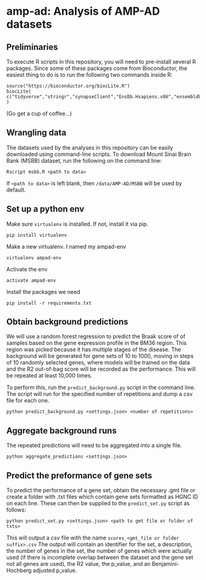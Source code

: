 # amp-ad: Analysis of AMP-AD datasets

## Preliminaries
To execute R scripts in this repository, you will need to pre-install several R packages. Since some of these packages come from Bioconductor, the easiest thing to do is to run the following two commands inside R:

    source("https://bioconductor.org/biocLite.R")
    biocLite( c("tidyverse","stringr","synapseClient","EnsDb.Hsapiens.v86","ensembldb") )
    
(Go get a cup of coffee...)

## Wrangling data
The datasets used by the analyses in this repository can be easily downloaded using command-line scripts. To download Mount Sinai Brain Bank (MSBB) dataset, run the following on the command line:

    Rscript msbb.R <path to data>

If `<path to data>` is left blank, then `/data/AMP-AD/MSBB` will be used by default.

## Set up a python env
Make sure `virtualenv` is installed. If not, install it via pip.
    
    pip install virtualenv

Make a new virtualenv. I named my ampad-env
    
    virtualenv ampad-env

Activate the env
    
    activate ampad-env

Install the packages we need
    
    pip install -r requirements.txt


## Obtain background predictions
We will use a random forest regression to predict the Braak score of of samples
based on the gene expression profile in the BM36 region. This region was picked
because it has multiple stages of the disease. The background will be generated
for gene sets of 10 to 1000, moving in steps of 10 randomly selected genes, where models will be
trained on the data and the R2 out-of-bag score will be recorded as the performance.
This will be repeated at least 10,000 times.

To perform this, run the `predict_background.py` script in the command line.
The script will run for the specified number of repetitions and dump a csv file
for each one.

    python predict_background.py <settings.json> <number of repetitions>


## Aggregate background runs
The repeated predictions will need to be aggregated into a single file.

    python aggregate_predictions <settings.json>


## Predict the preformance of gene sets
To predict the performance of a gene set, obtain the necessary .gmt file or
create a folder with .txt files which contain gene sets formatted as HGNC ID on
each line. These can then be supplied to the `predict_set.py` script as follows:

    python predict_set.py <settings.json> <path to gmt file or folder of txts>

This will output a csv file with the name `scores_<gmt_file or folder suffix>.csv`
The output will contain an identifier for the set, a description, the number of genes
in the set, the number of genes which were actually used (if there is incomplete
overlap between the dataset and the gene set not all genes are used), the R2 value,
the p_value, and an Benjamini-Hochberg adjusted p_value.


